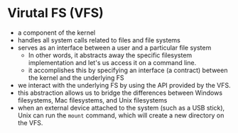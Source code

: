 
# Virutal FS (VFS)
- a component of the kernel
- handles all system calls related to files and file systems
- serves as an interface between a user and a particular file system
	- In other words, it abstracts away the specific filesystem implementation and let's us access it on a command line.
	- it accomplishes this by specifying an interface (a contract) between the kernel and the underlying FS
- we interact with the underlying FS by using the API provided by the VFS. 
- this abstraction allows us to bridge the differences between Windows filesystems, Mac filesystems, and Unix filesystems
- when an external device attached to the system (such as a USB stick), Unix can run the `mount` command, which will create a new directory on the VFS.
